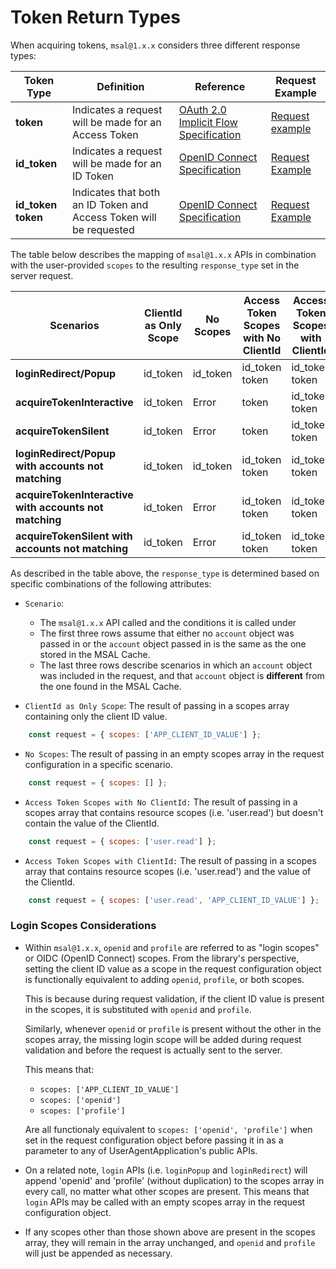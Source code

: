 # Token Return Types

When acquiring tokens, `msal@1.x.x` considers three different response types:

| Token Type | Definition | Reference | Request Example |
| ------- | -------- | -------- | -------- |
| **token** | Indicates a request will be made for an Access Token | [OAuth 2.0 Implicit Flow Specification](https://tools.ietf.org/html/rfc6749#section-4.2.1) | [Request example](https://tools.ietf.org/html/rfc6749#section-4.2.1)
| **id_token** | Indicates a request will be made for an ID Token | [OpenID Connect Specification](https://openid.net/specs/openid-connect-core-1_0.html#Authentication) | [Request Example](https://openid.net/specs/openid-connect-core-1_0.html#id_tokenExample)
| **id_token token** | Indicates that both an ID Token and Access Token will be requested | [OpenID Connect Specification](https://openid.net/specs/openid-connect-core-1_0.html#Authentication) | [Request Example](https://openid.net/specs/openid-connect-core-1_0.html#id_token-tokenExample)

The table below describes the mapping of `msal@1.x.x` APIs in combination with the user-provided `scopes` to the resulting `response_type` set in the server request.

| Scenarios | ClientId as Only Scope | No Scopes | Access Token Scopes with No ClientId | Access Token Scopes with ClientId
| ------- | ------- | -------- | --------- | -------- |
| **loginRedirect/Popup** | id_token | id_token |id_token token | id_token token
| **acquireTokenInteractive** | id_token | Error | token | id_token token 
| **acquireTokenSilent** | id_token | Error | token | id_token token
| **loginRedirect/Popup with accounts not matching** | id_token | id_token | id_token token | id_token token
| **acquireTokenInteractive with accounts not matching** | id_token | Error | id_token token | id_token token
| **acquireTokenSilent with accounts not matching** | id_token | Error | id_token token | id_token token

As described in the table above, the `response_type` is determined based on specific combinations of the following attributes:

+ `Scenario`: 
    - The `msal@1.x.x` API called and the conditions it is called under
    - The first three rows assume that either no `account` object was passed in or the `account` object passed in is the same as the one stored in the MSAL Cache.
    - The last three rows describe scenarios in which an `account` object was included in the request, and that `account` object is **different** from the one found in the MSAL Cache.

+ `ClientId as Only Scope`: The result of passing in a scopes array containing only the client ID value.


```js
    const request = { scopes: ['APP_CLIENT_ID_VALUE'] };
```

+ `No Scopes`: The result of passing in an empty scopes array in the request configuration in a specific scenario.

```js
    const request = { scopes: [] };
```

+ `Access Token Scopes with No ClientId:` The result of passing in a scopes array that contains resource scopes (i.e. 'user.read') but doesn't contain the value of the ClientId.


```js
    const request = { scopes: ['user.read'] };
```

+ `Access Token Scopes with ClientId:` The result of passing in a scopes array that contains resource scopes (i.e. 'user.read') and the value of the ClientId.


```js
    const request = { scopes: ['user.read', 'APP_CLIENT_ID_VALUE'] };
```

### Login Scopes Considerations

+ Within `msal@1.x.x`, `openid` and `profile` are referred to as "login scopes" or OIDC (OpenID Connect) scopes. From the library's perspective, setting the client ID value as a scope in the request configuration object is functionally equivalent to adding `openid`, `profile`, or both scopes. 

    This is because during request validation, if the client ID value is present in the scopes, it is substituted with `openid` and `profile`.

    Similarly, whenever `openid` or `profile` is present without the other in the scopes array, the missing login scope will be added during request validation and before the request is actually sent to the server.

    This means that:

    + `scopes: ['APP_CLIENT_ID_VALUE']`
    + `scopes: ['openid']`
    + `scopes: ['profile']`

    Are all functionaly equivalent to `scopes: ['openid', 'profile']` when set in the request configuration object before passing it in as a parameter to any of UserAgentApplication's public APIs.

+ On a related note, `login` APIs (i.e. `loginPopup` and `loginRedirect`) will append 'openid' and 'profile' (without duplication) to the scopes array in every call, no matter what other scopes are present. This means that `login` APIs may be called with an empty scopes array in the request configuration object.

+ If any scopes other than those shown above are present in the scopes array, they will remain in the array unchanged, and `openid` and `profile` will just be appended as necessary.